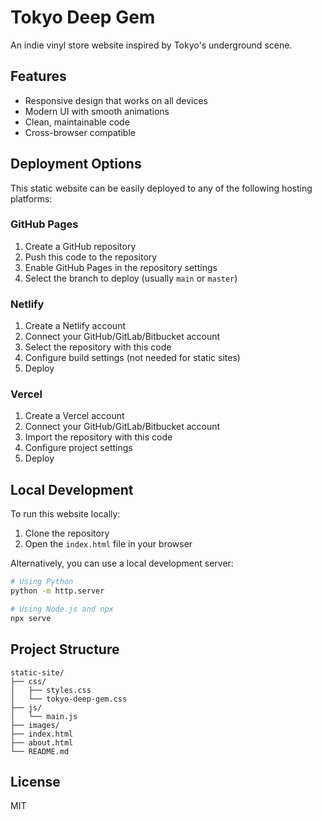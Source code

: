 # Tokyo Deep Gem

An indie vinyl store website inspired by Tokyo's underground scene.

## Features

- Responsive design that works on all devices
- Modern UI with smooth animations
- Clean, maintainable code
- Cross-browser compatible

## Deployment Options

This static website can be easily deployed to any of the following hosting platforms:

### GitHub Pages

1. Create a GitHub repository
2. Push this code to the repository
3. Enable GitHub Pages in the repository settings
4. Select the branch to deploy (usually `main` or `master`)

### Netlify

1. Create a Netlify account
2. Connect your GitHub/GitLab/Bitbucket account
3. Select the repository with this code
4. Configure build settings (not needed for static sites)
5. Deploy

### Vercel

1. Create a Vercel account
2. Connect your GitHub/GitLab/Bitbucket account
3. Import the repository with this code
4. Configure project settings
5. Deploy

## Local Development

To run this website locally:

1. Clone the repository
2. Open the `index.html` file in your browser

Alternatively, you can use a local development server:

```bash
# Using Python
python -m http.server

# Using Node.js and npx
npx serve
```

## Project Structure

```
static-site/
├── css/
│   ├── styles.css
│   └── tokyo-deep-gem.css
├── js/
│   └── main.js
├── images/
├── index.html
├── about.html
└── README.md
```

## License

MIT